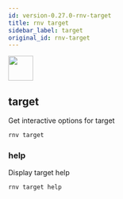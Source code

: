 ```yaml
---
id: version-0.27.0-rnv-target
title: rnv target
sidebar_label: target
original_id: rnv-target
---
```


<img src="https://renative.org/img/ic_cli.png" width=50 height=50 />

## target

Get interactive options for target

```bash
rnv target
```

### help

Display target help

```bash
rnv target help
```
